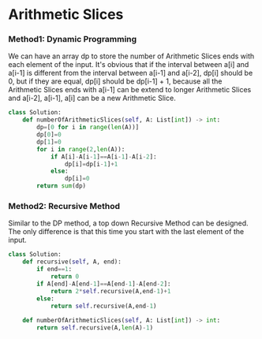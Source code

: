 # Arithmetic Slices

### Method1: Dynamic Programming


We can have an array dp to store the number of Arithmetic Slices ends with each element of the input. It's obvious that if the interval between a[i] and a[i-1] is different from the interval between a[i-1] and a[i-2], dp[i] should be 0, but if they are equal, dp[i] should be dp[i-1] + 1, because all the Arithmetic Slices ends with a[i-1] can be extend to longer Arithmetic Slices and a[i-2], a[i-1], a[i] can be a new Arithmetic Slice.

```python
class Solution:
    def numberOfArithmeticSlices(self, A: List[int]) -> int:
        dp=[0 for i in range(len(A))]
        dp[0]=0
        dp[1]=0
        for i in range(2,len(A)):
            if A[i]-A[i-1]==A[i-1]-A[i-2]:
                dp[i]=dp[i-1]+1
            else:
                dp[i]=0
        return sum(dp)
```

### Method2: Recursive Method

Similar to the DP method, a top down Recursive Method can be designed. The only difference is that this time you start with the last element of the input.

```python
class Solution:
    def recursive(self, A, end):
        if end==1:
            return 0
        if A[end]-A[end-1]==A[end-1]-A[end-2]:
            return 2*self.recursive(A,end-1)+1
        else:
            return self.recursive(A,end-1)
        
    def numberOfArithmeticSlices(self, A: List[int]) -> int:
        return self.recursive(A,len(A)-1)
```

